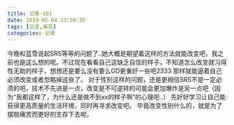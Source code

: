 ```yaml
---
title: 记录-101
date: 2019-05-04 23:50:30
tags: [记录,痛苦]
categories: 记录
---
```

今晚和蓝雪说起SRS等等的问题了..她大概是期望着这样的方法就能改变吧，我之前也是这么想的呢。不过现在看看自己这缺乏自信的样子。不知道怎么改变就习得性无助的样子，想想还是要么没有要么GD更重好一些吧2333 那样就能逼着自己必须改变或者忽略掉这些了。
对于性别这样的问题，还是更相信SRS不是一定必须的吧，技术不先进是一点，改变是不可逆转的可能会更加爆炸是另一点吧（因为“我都这样了，为什么还是做不到xx的样子啊”的心理吧..）
先好好学习让自己能获得更高质量的生活环境，同时再寻求改变吧。
毕竟改变性别什么的，就是为了摆脱痛苦而更好的生存下去呢。